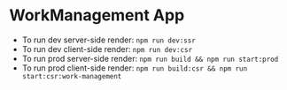 # WorkManagement App

- To run dev server-side render: `npm run dev:ssr`
- To run dev client-side render: `npm run dev:csr`
- To run prod server-side render: `npm run build && npm run start:prod`
- To run prod client-side render: `npm run build:csr && npm run start:csr:work-management`
